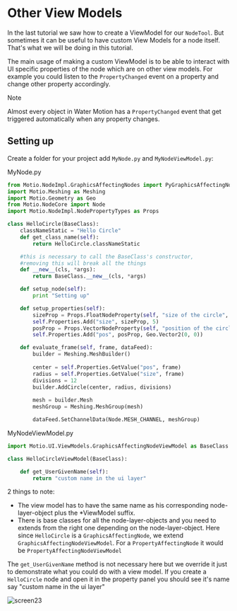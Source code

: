 # Other View Models

In the last tutorial we saw how to create a ViewModel for our `NodeTool`. But sometimes it can be useful to have custom View Models for a node itself. That's what we will be doing in this tutorial.

The main usage of making a custom ViewModel is to be able to interact with UI specific properties of the node which are on other view models. For example you could listen to the `PropertyChanged` event on a property and change other property accordingly.

>[!note]
>Almost every object in Water Motion has a `PropertyChanged` event that get triggered automatically when any property changes.

## Setting up 

Create a folder for your project add `MyNode.py` and `MyNodeViewModel.py`:

MyNode.py
```python
from Motio.NodeImpl.GraphicsAffectingNodes import PyGraphicsAffectingNodeBase as BaseClass
import Motio.Meshing as Meshing
import Motio.Geometry as Geo
from Motio.NodeCore import Node
import Motio.NodeImpl.NodePropertyTypes as Props

class HelloCircle(BaseClass):
    classNameStatic = "Hello Circle"
    def get_class_name(self):
        return HelloCircle.classNameStatic

    #this is necessary to call the BaseClass's constructor,
    #removing this will break all the things
    def __new__(cls, *args):
        return BaseClass.__new__(cls, *args)

    def setup_node(self):
        print "Setting up"

    def setup_properties(self):
        sizeProp = Props.FloatNodeProperty(self, "size of the circle", "Size")
        self.Properties.Add("size", sizeProp, 5)
        posProp = Props.VectorNodeProperty(self, "position of the circle", "Position")
        self.Properties.Add("pos", posProp, Geo.Vector2(0, 0))

    def evaluate_frame(self, frame, dataFeed):
        builder = Meshing.MeshBuilder()
        
        center = self.Properties.GetValue("pos", frame)
        radius = self.Properties.GetValue("size", frame)
        divisions = 12
        builder.AddCircle(center, radius, divisions)
        
        mesh = builder.Mesh
        meshGroup = Meshing.MeshGroup(mesh)

        dataFeed.SetChannelData(Node.MESH_CHANNEL, meshGroup)
```

MyNodeViewModel.py
```python
import Motio.UI.ViewModels.GraphicsAffectingNodeViewModel as BaseClass

class HelloCircleViewModel(BaseClass):

    def get_UserGivenName(self):
        return "custom name in the ui layer"
```

2 things to note: 
 - The view model has to have the same name as his corresponding node-layer-object plus the *ViewModel suffix.
 - There is base classes for all the node-layer-objects and you need to extends from the right one depending on the node-layer-object. Here since `HelloCircle` is a `GraphicsAffectingNode`, we extend `GraphicsAffectingNodeViewModel`. For a `PropertyAffectingNode` it would be `PropertyAffectingNodeViewModel`

The `get_UserGivenName` method is not necessary here but we override it just to demonstrate what you could do with a view model. If you create a `HelloCircle` node and open it in the property panel you should see it's name say "custom name in the ui layer"

![screen23](/doc/images/screen23.png)